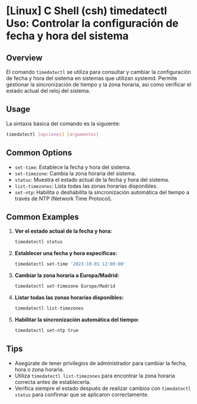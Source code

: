 # [Linux] C Shell (csh) timedatectl Uso: Controlar la configuración de fecha y hora del sistema

## Overview
El comando `timedatectl` se utiliza para consultar y cambiar la configuración de fecha y hora del sistema en sistemas que utilizan systemd. Permite gestionar la sincronización de tiempo y la zona horaria, así como verificar el estado actual del reloj del sistema.

## Usage
La sintaxis básica del comando es la siguiente:

```bash
timedatectl [opciones] [argumentos]
```

## Common Options
- `set-time`: Establece la fecha y hora del sistema.
- `set-timezone`: Cambia la zona horaria del sistema.
- `status`: Muestra el estado actual de la fecha y hora del sistema.
- `list-timezones`: Lista todas las zonas horarias disponibles.
- `set-ntp`: Habilita o deshabilita la sincronización automática del tiempo a través de NTP (Network Time Protocol).

## Common Examples
1. **Ver el estado actual de la fecha y hora:**
   ```bash
   timedatectl status
   ```

2. **Establecer una fecha y hora específicas:**
   ```bash
   timedatectl set-time '2023-10-01 12:00:00'
   ```

3. **Cambiar la zona horaria a Europa/Madrid:**
   ```bash
   timedatectl set-timezone Europe/Madrid
   ```

4. **Listar todas las zonas horarias disponibles:**
   ```bash
   timedatectl list-timezones
   ```

5. **Habilitar la sincronización automática del tiempo:**
   ```bash
   timedatectl set-ntp true
   ```

## Tips
- Asegúrate de tener privilegios de administrador para cambiar la fecha, hora o zona horaria.
- Utiliza `timedatectl list-timezones` para encontrar la zona horaria correcta antes de establecerla.
- Verifica siempre el estado después de realizar cambios con `timedatectl status` para confirmar que se aplicaron correctamente.